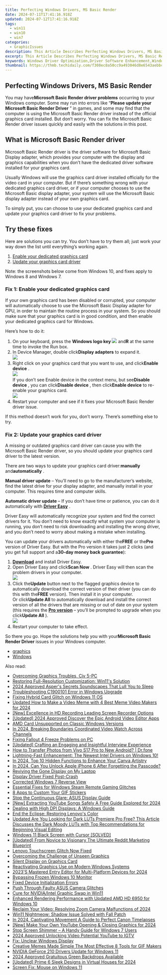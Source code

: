 ```yaml
---
title: Perfecting Windows Drivers, MS Basic Render
date: 2024-07-11T17:41:16.918Z
updated: 2024-07-12T17:41:16.918Z
tags:
  - win11
  - win10
  - win7
categories:
  - GraphicIssues
description: This Article Describes Perfecting Windows Drivers, MS Basic Render
excerpt: This Article Describes Perfecting Windows Drivers, MS Basic Render
keywords: Windows Driver Optimization,Driver Software Enhancement,Windows Drivers Installation Guide,MS Basic Rendering Techniques,Windows Drivers and Graphics,Improve Performance of Windows Drivers,Optimized Windows Driver Integration
thumbnail: https://thmb.techidaily.com/f308ec8a50cc9a493046d8e6543aebbcad8cb9f6d5b3eda7f842ca1c1e275bb8.png
---
```


## Perfecting Windows Drivers, MS Basic Render

 You may have**Microsoft Basic Render driver problems** occurring to your Windows computer. Some may run into errors like “**Please update your Microsoft Basic Render Driver** ” in games, and some may find that the computer is using the Microsoft Basic Render driver instead of the official graphics card installed. But don’t worry. You can fix the Microsoft Basic Render driver issues quickly and easily with the solutions in this post.

## What is Microsoft Basic Render driver

 Microsoft Basic Render driver is the driver software for Microsoft Basic Display adapter, which provides your computer with the display and graphics capabilities when you don’t have the dedicated driver software installed for your graphics card.

 Usually Windows will use the graphics card driver installed officially for the video card in your computer. But if there’s something wrong with your dedicated graphics card driver, or if your computer chooses to use the Microsoft Basic display adapter, your system will use the Microsoft Basic display adapter instead of your own graphics card.

 To simply put, you can choose to use your dedicated graphics card and update your graphics card driver to fix your problems.

## Try these fixes

 Here are solutions you can try. You don’t have to try them all; just work your way down the list until everything’s working again.

1. [Enable your dedicated graphics card](#F1)
2. [Update your graphics card driver](#F2)

 Note: the screenshots below come from Windows 10, and fixes apply to Windows 8 and Windows 7.

### Fix 1: Enable your dedicated graphics card

 If your own graphics card has been disabled or corrupted, your computer will automatically choose to use the Microsoft Basic Display adapter for GPU, in order to maintain the routine process in your system. So you should make sure that your graphics card is in good condition, and then enable your dedicated graphics card for Windows.

Here’s how to do it:

1. On your keyboard, press the **Windows logo key ![](https://images.drivereasy.com/wp-content/uploads/2017/09/img_59b0b16974940.png)**  and**R** at the same time to invoke the Run box.
2. In Device Manager, double click**Display adapters** to expand it.  
![](https://images.drivereasy.com/wp-content/uploads/2018/11/img_5bdc1be34535d.jpg)
3. Right click on your graphics card that you want to use, and click**Enable device** .  
![](https://images.drivereasy.com/wp-content/uploads/2018/11/img_5bdc1d6521b36.jpg)  
 If you don’t see Enable device in the context menu, but see**Disable device** , you can click**Disable device** , then click**Enable device** to re-enable your graphics card.  
![](https://images.drivereasy.com/wp-content/uploads/2018/11/img_5bdc1d9a8d932.jpg)
4. Restart your computer and see if it fixes your Microsoft Basic Render driver issue.

 If this method doesn’t work for you, don’t worry. There’s something else to try.

### Fix 2: Update your graphics card driver

 A missing or outdated graphics card driver can cause you with the Microsoft Basic Render driver, so you should update your graphics card driver to the latest version.

 There are two ways to update your graphics card driver:**manually** and**automatically** .

**Manual driver update** – You’ll need to go to the manufacturer’s website, find the latest drive for your display adapter, and manually install in your computer. This requires time and computer skills.

**Automatic driver update** – If you don’t have time or patience, you can do it automatically with **[Driver Easy](https://tools.techidaily.com/drivereasy/download/)**  .

 Driver Easy will automatically recognize your system and find the correct drivers for it. You don’t need to know exactly what system your computer is running, you don’t need to risk downloading and installing the wrong driver, and you don’t need to worry about making a mistake when installing.

 You can update your drivers automatically with either the**FREE** or the**Pro** version of Driver Easy. But with the Pro version it takes just 2 clicks (and you get full support and a**30-day money back guarantee**):

1. **[Download](https://tools.techidaily.com/drivereasy/download/)**  and install Driver Easy.
2. Open Driver Easy and click**Scan Now** . Driver Easy will then scan the problem drivers in your computer.  
![](https://images.drivereasy.com/wp-content/uploads/2018/11/img_5bdc1e5a9d95a.jpg)
3. Click the**Update** button next to the flagged graphics device to automatically download the correct version of their driver (you can do this with the**FREE** version). Then install it in your computer.  
 Or click**Update All** to automatically download and install the correct version of all the drivers that are missing or out of date on your system (this requires the **[Pro version](https://tools.techidaily.com/drivereasy/download/)**  – you’ll be prompted to upgrade when you click**Update All** ).  
![](https://images.drivereasy.com/wp-content/uploads/2018/11/img_5bdc1e794ab50.jpg)
4. Restart your computer to take effect.

 So there you go. Hope the solutions help you with your**Microsoft Basic Render Driver** issues in your Windows computer.

* [graphics](https://tools.techidaily.com/drivereasy/download/)
* [Windows](https://tools.techidaily.com/drivereasy/download/)

<ins class="adsbygoogle"
     style="display:block"
     data-ad-format="autorelaxed"
     data-ad-client="ca-pub-7571918770474297"
     data-ad-slot="1223367746"></ins>



<ins class="adsbygoogle"
     style="display:block"
     data-ad-client="ca-pub-7571918770474297"
     data-ad-slot="8358498916"
     data-ad-format="auto"
     data-full-width-responsive="true"></ins>



<span class="atpl-alsoreadstyle">Also read:</span>
<div><ul>
<li><a href="https://graphic-issues.techidaily.com/overcoming-graphics-troubles-civ-5-pc/"><u>Overcoming Graphics Troubles, Civ 5-PC</u></a></li>
<li><a href="https://graphic-issues.techidaily.com/restoring-full-resolution-customization-win11s-solution/"><u>Restoring Full-Resolution Customization: Win11's Solution</u></a></li>
<li><a href="https://fox-helps.techidaily.com/2024-approved-aspers-secrets-soundscapes-that-lull-you-to-sleep/"><u>2024 Approved  Asper's Secrets  Soundscapes That Lull You to Sleep</u></a></li>
<li><a href="https://graphic-issues.techidaily.com/troubleshooting-c1900101-error-in-windows-upgrade/"><u>Troubleshooting C1900101 Error in Windows Upgrade</u></a></li>
<li><a href="https://graphic-issues.techidaily.com/fixing-hybrid-card-glitch-on-windows-11-os/"><u>Fixing Hybrid Card Glitch on Windows 11 OS</u></a></li>
<li><a href="https://meme-emoji.techidaily.com/updated-how-to-make-a-video-meme-with-4-best-meme-video-makers-for-2024/"><u>Updated How to Make a Video Meme with 4 Best Meme Video Makers for 2024</u></a></li>
<li><a href="https://remote-screen-capture.techidaily.com/new-excellence-in-hd-recording-leading-screen-recorder-options/"><u>[New] Excellence in HD Recording  Leading Screen Recorder Options</u></a></li>
<li><a href="https://facebook-video-footage.techidaily.com/updated-2024-approved-discover-the-epic-android-video-editor-apps/"><u>[Updated] 2024 Approved  Discover the Epic Android Video Editor Apps</u></a></li>
<li><a href="https://graphic-issues.techidaily.com/amd-card-unsupported-on-classic-windows-versions/"><u>AMD Card Unsupported on Classic Windows Versions</u></a></li>
<li><a href="https://youtube-videos.techidaily.com/in-2024-breaking-boundaries-coordinated-video-watch-across-channels/"><u>In 2024, Breaking Boundaries  Coordinated Video Watch Across Channels</u></a></li>
<li><a href="https://graphic-issues.techidaily.com/fixing-fallout-4-freeze-problems-on-pc/"><u>Fixing Fallout 4 Freeze Problems on PC</u></a></li>
<li><a href="https://extra-lessons.techidaily.com/updated-crafting-an-engaging-and-insightful-interview-experience/"><u>[Updated] Crafting an Engaging and Insightful Interview Experience</u></a></li>
<li><a href="https://android-transfer.techidaily.com/how-to-transfer-photos-from-vivo-s17-pro-to-new-android-drfone-by-drfone-transfer-from-android-transfer-from-android/"><u>How to Transfer Photos from Vivo S17 Pro to New Android? | Dr.fone</u></a></li>
<li><a href="https://graphic-issues.techidaily.com/1719818169837-lightning-fast-enhancement-the-newest-intel-drivers-on-windows-10/"><u>Lightning-Fast Enhancement: The Newest Intel Drivers on Windows 10!</u></a></li>
<li><a href="https://some-guidance.techidaily.com/in-2024-top-10-hidden-functions-to-enhance-your-canva-artistry/"><u>In 2024, Top 10 Hidden Functions to Enhance Your Canva Artistry</u></a></li>
<li><a href="https://ios-unlock.techidaily.com/in-2024-can-you-unlock-apple-iphone-6-after-forgetting-the-passcode-by-drfone-ios/"><u>In 2024, Can You Unlock Apple iPhone 6 After Forgetting the Passcode?</u></a></li>
<li><a href="https://graphic-issues.techidaily.com/reviving-the-gone-display-on-my-laptop/"><u>Reviving the Gone Display on My Laptop</u></a></li>
<li><a href="https://graphic-issues.techidaily.com/display-driver-fixed-post-crash/"><u>Display Driver Fixed Post-Crash</u></a></li>
<li><a href="https://graphic-issues.techidaily.com/corrected-windows-7-reverse-view/"><u>Corrected Windows 7 Reverse View</u></a></li>
<li><a href="https://games-able.techidaily.com/essential-fixes-for-windows-steam-remote-gaming-glitches/"><u>Essential Fixes for Windows Steam Remote Gaming Glitches</u></a></li>
<li><a href="https://ai-editing-video.techidaily.com/8-apps-to-custom-your-gif-stickers/"><u>8 Apps to Custom Your GIF Stickers</u></a></li>
<li><a href="https://graphic-issues.techidaily.com/stop-the-continuous-glare-asus-display-guide/"><u>Stop the Continuous Glare: ASUS Display Guide</u></a></li>
<li><a href="https://facebook-record-videos.techidaily.com/new-extracting-youtube-songs-safely-a-free-guide-explored-for-2024/"><u>[New] Extracting YouTube Songs Safely  A Free Guide Explored for 2024</u></a></li>
<li><a href="https://win11-tips.techidaily.com/dealing-with-high-dpi-displays-a-windows-guide/"><u>Dealing with High DPI Displays: A Windows Guide</u></a></li>
<li><a href="https://graphic-issues.techidaily.com/end-the-eclipse-restoring-lenovos-color/"><u>End the Eclipse: Restoring Lenovo's Color</u></a></li>
<li><a href="https://ai-video-editing.techidaily.com/updated-are-you-looking-for-dark-luts-premiere-pro-free-this-article-discusses-the-dark-moody-luts-with-top-recommendations-for-beginning-visual-editing/"><u>Updated Are You Looking for Dark LUTs Premiere Pro Free? This Article Discusses the Dark Moody LUTs with Top Recommendations for Beginning Visual Editing</u></a></li>
<li><a href="https://graphic-issues.techidaily.com/windows-11-black-screen-with-cursor-solved/"><u>Windows 11 Black Screen with Cursor [SOLVED]</u></a></li>
<li><a href="https://some-knowledge.techidaily.com/updated-from-novice-to-visionary-the-ultimate-reddit-marketing-blueprint/"><u>[Updated] From Novice to Visionary  The Ultimate Reddit Marketing Blueprint</u></a></li>
<li><a href="https://graphic-issues.techidaily.com/lenovo-touchscreen-glitch-now-fixed/"><u>Lenovo Touchscreen Glitch Now Fixed</u></a></li>
<li><a href="https://graphic-issues.techidaily.com/overcoming-the-challenge-of-unseen-graphics/"><u>Overcoming the Challenge of Unseen Graphics</u></a></li>
<li><a href="https://graphic-issues.techidaily.com/silent-display-on-graphics-card/"><u>Silent Display on Graphics Card</u></a></li>
<li><a href="https://graphic-issues.techidaily.com/reactivating-graphics-use-on-modern-windows-systems/"><u>Reactivating Graphics Use on Modern Windows Systems</u></a></li>
<li><a href="https://extra-resources.techidaily.com/2023s-mastered-entry-editor-for-multi-platform-devices-for-2024/"><u>2023'S Mastered Entry Editor for Multi-Platform Devices for 2024</u></a></li>
<li><a href="https://graphic-issues.techidaily.com/bypassing-frozen-windows-10-monitor/"><u>Bypassing Frozen Windows 10 Monitor</u></a></li>
<li><a href="https://graphic-issues.techidaily.com/fixed-device-initialization-errors/"><u>Fixed Device Initialization Errors</u></a></li>
<li><a href="https://graphic-issues.techidaily.com/push-through-faulty-asus-camera-glitches/"><u>Push Through Faulty ASUS Camera Glitches</u></a></li>
<li><a href="https://graphic-issues.techidaily.com/cure-for-nvidiaintel-graphic-swap-in-win11/"><u>Cure for NVIDIA/Intel Graphic Swap in Win11</u></a></li>
<li><a href="https://graphic-issues.techidaily.com/enhanced-rendering-performance-with-updated-amd-hd-6950-for-windows-10/"><u>Enhanced Rendering Performance with Updated AMD HD 6950 for Windows 10</u></a></li>
<li><a href="https://graphic-issues.techidaily.com/reclaim-your-video-resolving-zoom-camera-malfunctions-of-2024/"><u>Reclaim Your Video: Resolving Zoom Camera Malfunctions of 2024</u></a></li>
<li><a href="https://graphic-issues.techidaily.com/win11-nightmeow-shadow-issue-solved-with-fall-patch/"><u>Win11 Nightmeow: Shadow Issue Solved with Fall Patch</u></a></li>
<li><a href="https://extra-lessons.techidaily.com/in-2024-captivating-movement-a-guide-to-perfect-canon-timelapses/"><u>In 2024, Captivating Movement  A Guide to Perfect Canon Timelapses</u></a></li>
<li><a href="https://youtube-lab.techidaily.com/ake-your-own-youtube-opening-and-closing-graphics-for-2024/"><u>[New] Make Your Own YouTube Opening & Closing Graphics for 2024</u></a></li>
<li><a href="https://graphic-issues.techidaily.com/stop-screen-shimmer-a-handy-guide-for-windows-7-users/"><u>Stop Screen Shimmer – A Handy Guide for Windows 7 Users</u></a></li>
<li><a href="https://youtube-help.techidaily.com/2024-approved-unlocking-video-potential-youtube-to-igtv/"><u>2024 Approved  Unlocking Video Potential  YouTube to IGTV</u></a></li>
<li><a href="https://graphic-issues.techidaily.com/fix-unclear-windows-display/"><u>Fix: Unclear Windows Display</u></a></li>
<li><a href="https://extra-resources.techidaily.com/creative-memes-made-simple-the-most-effective-8-tools-for-gif-makers/"><u>Creative Memes Made Simple  The Most Effective 8 Tools for GIF Makers</u></a></li>
<li><a href="https://graphic-issues.techidaily.com/nvidia-geforce-210-drivers-update-for-windows-11/"><u>NVIDIA GeForce 210 Drivers Update for Windows 11</u></a></li>
<li><a href="https://some-knowledge.techidaily.com/2024-approved-gratuitous-green-backdrops-available/"><u>2024 Approved  Gratuitous Green Backdrops Available</u></a></li>
<li><a href="https://video-screen-grab.techidaily.com/updated-prime-6-sleek-designs-in-virtual-houses-for-2024/"><u>[Updated] Prime 6 Sleek Designs in Virtual Houses for 2024</u></a></li>
<li><a href="https://graphic-issues.techidaily.com/screen-fix-mouse-on-windows-11/"><u>Screen Fix: Mouse on Windows 11</u></a></li>
</ul></div>
